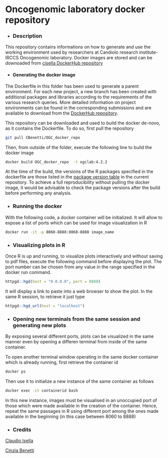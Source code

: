 # Oncogenomic laboratory docker repository

 * ### Description

This repository contains informations on how to generate and use the working environment used by researchers at Candiolo research institute-IRCCS Oncogenomic laboratory. 
Docker images are stored and can be downoaded from [cisella DockerHub repository](https://hub.docker.com/r/cisella/bookworm_r)


*  #### Generating the docker image

The Dockerfile in this folder has been used to generate a parent environment. For each new project, a new branch has been created with additional packages and libraries according to the 
requirements of the various research queries. More detailed information on project environments can be found in the corresponding submissions and are available to download from the 
[DockerHub repository](https://hub.docker.com/r/cisella/bookworm_r).

This repository can be downloaded and used to build the docker de-novo, as it contains the Dockerfile.
To do so, first pull the repository 


```bash
git pull CBenetti/OGC_docker_repo
```

Then, from outside of the folder, execute the following line to build the docker image

```bash
docker build OGC_docker_repo  -t ogclab:4.2.2 
```

At the time of the build, the versions of the R packages specified in the dockerfile are those listed in the [package version table](installed_packages.txt) in the current repository.
To achieve a full reproducibility without pulling the docker image, it would be advisable to check the package versions after the build before performing any analysis. 



* ### Running the docker


With the following code, a docker container will be initialized. It will allow to expose a list of ports which can be used for image visualization in R

```bash
docker run -it -p 8060-8888:8060-8888 image_name
```


* ###  Visualizing plots in R

Once R is up and running, to visualize plots interactively and without saving to pdf files, execute the following command before displaying the plot. 
The port number can be chosen from any value in the range specified in the docker run command.

```R
httpgd::hgd(host = "0.0.0.0", port = 8888)
```

It will display a link to paste into a web browser to show the plot.
In the same R session, to retrieve it just type


```R
httpgd::hgd_url(host = "localhost")
```

* ###  Opening new terminals from the same session and generating new plots

By exposing several different ports, plots can be visualized in the same manner even by opening a differen terminal from inside of the same container.

To open another terminal window operating in the same docker container which is already running, first retrieve the container id

```bash
docker ps
```

Then use it  to initialize a new instance of the same container as follows

```bash
docker exec -it containerid bash
```

In this new instance, images must be visualised in an unoccupied port of those which were made available in the creation of the container.
Hence, repeat the same passages in R using different port among the ones made available in the beginning
(in this case between 8060 to 8888)


* ### Credits

[Claudio Isella](mailto:c.isella@ircc.it)


[Cinzia Benetti](mailto:cinzia.benetti@edu.unito.it)

